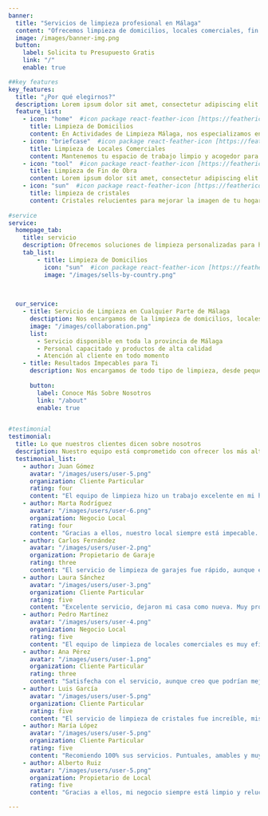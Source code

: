 ```yaml
---
banner:
  title: "Servicios de limpieza profesional en Málaga"
  content: "Ofrecemos limpieza de domicilios, locales comerciales, fin de obra, garajes y cristales. ¡Contáctanos para un presupuesto personalizado."
  image: /images/banner-img.png
  button:
    label: Solicita tu Presupuesto Gratis
    link: "/"
    enable: true

##key features
key_features:
  title: "¿Por qué elegirnos?"
  description: Lorem ipsum dolor sit amet, consectetur adipiscing elit. Morbi egestas Werat viverra id et aliquet. vulputate egestas sollicitudin.
  feature_list:
    - icon: "home"  #icon package react-feather-icon [https://feathericons.com/]
      title: Limpieza de Domicilios
      content: En Actividades de Limpieza Málaga, nos especializamos en ofrecer soluciones de limpieza eficientes y adaptadas a tus necesidades, garantizando resultados impecables.
    - icon: "briefcase"  #icon package react-feather-icon [https://feathericons.com/]
      title: Limpieza de Locales Comerciales
      content: Mantenemos tu espacio de trabajo limpio y acogedor para tus clientes.
    - icon: "tool"  #icon package react-feather-icon [https://feathericons.com/]
      title: Limpieza de Fin de Obra
      content: Lorem ipsum dolor sit amet, consectetur adipiscing elit.
    - icon: "sun"  #icon package react-feather-icon [https://feathericons.com/]
      title: limpieza de cristales
      content: Cristales relucientes para mejorar la imagen de tu hogar o negocio.
    
#service
service:
  homepage_tab:
    title: servicio
    description: Ofrecemos soluciones de limpieza personalizadas para hogares, locales comerciales, garajes, y más. Nos aseguramos de dejar tus espacios impecables.
    tab_list:
        - title: Limpieza de Domicilios
          icon: "sun"  #icon package react-feather-icon [https://feathericons.com/]
          image: "/images/sells-by-country.png"
      
        

  our_service:
    - title: Servicio de Limpieza en Cualquier Parte de Málaga
      desctiption: Nos encargamos de la limpieza de domicilios, locales comerciales, garajes y más. Garantizamos espacios limpios y ordenados, adaptándonos a tus necesidades.
      image: "/images/collaboration.png"
      list:
        - Servicio disponible en toda la provincia de Málaga
        - Personal capacitado y productos de alta calidad
        - Atención al cliente en todo momento
    - title: Resultados Impecables para Ti
      description: Nos encargamos de todo tipo de limpieza, desde pequeños domicilios hasta grandes locales comerciales, asegurando un servicio profesional y eficiente.
      
      button:
        label: Conoce Más Sobre Nosotros
        link: "/about"
        enable: true


#testimonial
testimonial:
  title: Lo que nuestros clientes dicen sobre nosotros
  description: Nuestro equipo está comprometido con ofrecer los más altos estándares de limpieza en Málaga, utilizando productos y técnicas de calidad.
  testimonial_list:
    - author: Juan Gómez
      avatar: "/images/users/user-5.png"
      organization: Cliente Particular
      rating: four
      content: "El equipo de limpieza hizo un trabajo excelente en mi hogar. Muy puntuales y detallistas."
    - author: Marta Rodríguez
      avatar: "/images/users/user-6.png"
      organization: Negocio Local
      rating: four
      content: "Gracias a ellos, nuestro local siempre está impecable. Los recomiendo sin dudarlo."
    - author: Carlos Fernández
      avatar: "/images/users/user-2.png"
      organization: Propietario de Garaje
      rating: three
      content: "El servicio de limpieza de garajes fue rápido, aunque esperaba un poco más de detalle en algunas áreas."
    - author: Laura Sánchez
      avatar: "/images/users/user-3.png"
      organization: Cliente Particular
      rating: five
      content: "Excelente servicio, dejaron mi casa como nueva. Muy profesionales y atentos a los detalles."
    - author: Pedro Martínez
      avatar: "/images/users/user-4.png"
      organization: Negocio Local
      rating: five
      content: "El equipo de limpieza de locales comerciales es muy eficiente y amigable. ¡Los mejores!"
    - author: Ana Pérez
      avatar: "/images/users/user-1.png"
      organization: Cliente Particular
      rating: three
      content: "Satisfecha con el servicio, aunque creo que podrían mejorar en algunos detalles."
    - author: Luis García
      avatar: "/images/users/user-5.png"
      organization: Cliente Particular
      rating: five
      content: "El servicio de limpieza de cristales fue increíble, mis ventanas nunca han estado tan limpias."
    - author: María López
      avatar: "/images/users/user-5.png"
      organization: Cliente Particular
      rating: five
      content: "Recomiendo 100% sus servicios. Puntuales, amables y muy profesionales."
    - author: Alberto Ruiz
      avatar: "/images/users/user-5.png"
      organization: Propietario de Local
      rating: five
      content: "Gracias a ellos, mi negocio siempre está limpio y reluciente. El mejor servicio de limpieza en Málaga."

---
```

